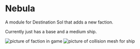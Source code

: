 # Nebula
A module for Destination Sol that adds a new faction.

Currently just has a base and a medium ship.

![picture of faction in game](https://github.com/RatMoleRat/Nebula/blob/master/images/InGameScreenShotMedium.PNG)
![picture of collision mesh for ship](https://github.com/RatMoleRat/Nebula/blob/master/images/CollisionScreenshot.PNG)

